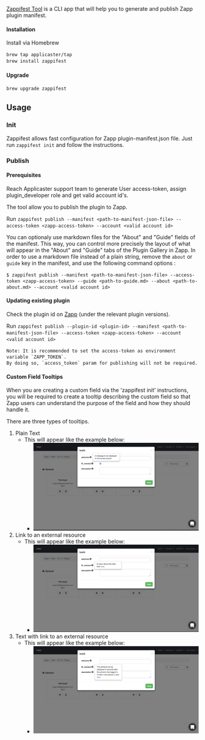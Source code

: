 [Zappifest Tool](https://github.com/applicaster/zappifest) is a CLI app that will help you to generate and publish Zapp plugin manifest.

#### Installation

Install via Homebrew
```bash
brew tap applicaster/tap
brew install zappifest
```

#### Upgrade
```bash
brew upgrade zappifest
```

## Usage
### Init
Zappifest allows fast configuration for Zapp plugin-manifest.json file.
Just run `zappifest init` and follow the instructions.

### Publish

#### Prerequisites
Reach Applicaster support team to generate User access-token, assign plugin_developer role and get valid account id's.

The tool allow you to publish the plugin to Zapp.

Run `zappifest publish --manifest <path-to-manifest-json-file> --access-token <zapp-access-token> --account <valid account id>`

You can optionaly use markdown files for the "About" and "Guide" fields of the manifest. This way, you can control more precisely the layout of what will appear in the "About" and "Guide" tabs of the Plugin Gallery in Zapp. In order to use a markdown file instead of a plain string, remove the `about` or `guide` key in the manifest, and use the following command options :
```
$ zappifest publish --manifest <path-to-manifest-json-file> --access-token <zapp-access-token> --guide <path-to-guide.md> --about <path-to-about.md> --account <valid account id>
```

#### Updating existing plugin
Check the plugin id on [Zapp](https://zapp.applicaster.com/admin/plugins) (under the relevant plugin versions).

Run `zappifest publish --plugin-id <plugin-id> --manifest <path-to-manifest-json-file> --access-token <zapp-access-token> --account <valid account id>`

```
Note: It is recommended to set the access-token as environment variable `ZAPP_TOKEN`.
By doing so, `access_token` param for publishing will not be required.
```

#### Custom Field Tooltips

When you are creating a custom field via the 'zappifest init' instructions, you will be required to create a tooltip describing the custom field so that Zapp users can understand the purpose of the field and how they should handle it.

There are three types of tooltips.

1. Plain Text
    * This will appear like the example below:
        * ![plain_text_example](./plain_text.png)  
2. Link to an external resource
    * This will appear like the example below:
        * ![link_example](./link.png)  
3. Text with link to an external resource
    * This will appear like the example below:
        * ![text_with_link_example](./text_with_link.png)  
